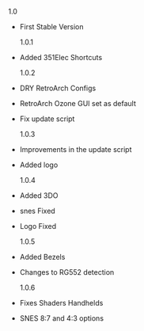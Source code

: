 1.0

- First Stable Version

  1.0.1

- Added 351Elec Shortcuts

  1.0.2

- DRY RetroArch Configs
- RetroArch Ozone GUI set as default
- Fix update script

  1.0.3

- Improvements in the update script
- Added logo

  1.0.4

- Added 3DO
- snes Fixed
- Logo Fixed

  1.0.5

- Added Bezels
- Changes to RG552 detection

  1.0.6

- Fixes Shaders Handhelds
- SNES 8:7 and 4:3 options
